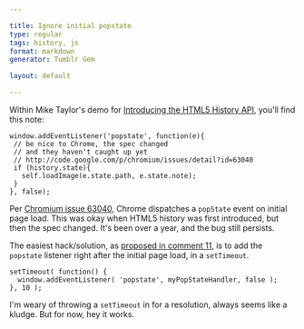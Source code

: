 ```yaml
---

title: Ignore initial popstate
type: regular
tags: history, js
format: markdown
generator: Tumblr Gem

layout: default

---
```


Within Mike Taylor's demo for [Introducing the HTML5 History API](http://dev.opera.com/articles/view/introducing-the-html5-history-api/), you'll find this note:

    window.addEventListener('popstate', function(e){
     // be nice to Chrome, the spec changed
     // and they haven't caught up yet
     // http://code.google.com/p/chromium/issues/detail?id=63040
     if (history.state){
       self.loadImage(e.state.path, e.state.note);
     }
    }, false);

Per [Chromium issue 63040](http://code.google.com/p/chromium/issues/detail?id=63040), Chrome dispatches a `popState` event on initial page load. This was okay when HTML5 history was first introduced, but then the spec changed. It's been over a year, and the bug still persists.

The easiest hack/solution, as [proposed in comment 11](http://code.google.com/p/chromium/issues/detail?id=63040#c11), is to add the `popstate` listener right after the initial page load, in a `setTimeout`.

    setTimeout( function() {
      window.addEventListener( 'popstate', myPopStateHandler, false );
    }, 10 );

I'm weary of throwing a `setTimeout` in for a resolution, always seems like a kludge. But for now, hey it works.
